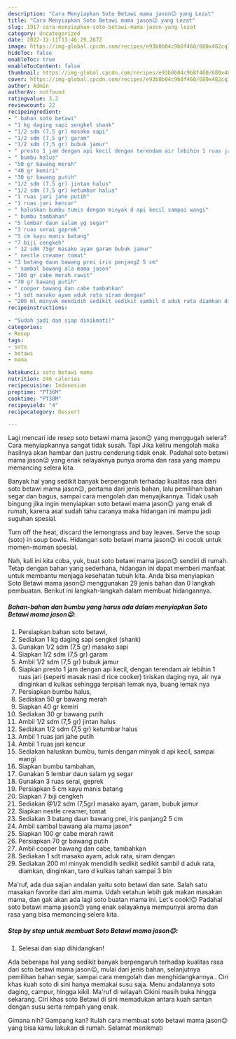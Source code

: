 ```yaml
---
description: "Cara Menyiapkan Soto Betawi mama jason😉 yang Lezat"
title: "Cara Menyiapkan Soto Betawi mama jason😉 yang Lezat"
slug: 1917-cara-menyiapkan-soto-betawi-mama-jason-yang-lezat
category: Uncategorized
date: 2022-12-11T13:46:29.267Z
image: https://img-global.cpcdn.com/recipes/e93b8b04c9b8f460/680x482cq70/soto-betawi-mama-jason-foto-resep-utama.jpg
hideToc: false
enableToc: true
enableTocContent: false
thumbnail: https://img-global.cpcdn.com/recipes/e93b8b04c9b8f460/680x482cq70/soto-betawi-mama-jason-foto-resep-utama.jpg
cover: https://img-global.cpcdn.com/recipes/e93b8b04c9b8f460/680x482cq70/soto-betawi-mama-jason-foto-resep-utama.jpg
author: Admin
authorAv: notfound
ratingvalue: 3.2
reviewcount: 22
recipeingredient:
- " bahan soto betawi"
- "1 kg daging sapi sengkel shank"
- "1/2 sdm (7,5 gr) masako sapi"
- "1/2 sdm (7,5 gr) garam"
- "1/2 sdm (7,5 gr) bubuk jamur"
- " presto 1 jam dengan api kecil dengan terendam air lebihin 1 ruas jari seperti masak nasi d rice cooker tiriskan daging nya air nya dinginkan d kulkas sehingga terpisah lemak nya buang lemak nya"
- " bumbu halus"
- "50 gr bawang merah"
- "40 gr kemiri"
- "30 gr bawang putih"
- "1/2 sdm (7,5 gr) jintan halus"
- "1/2 sdm (7,5 gr) ketumbar halus"
- "1 ruas jari jahe putih"
- "1 ruas jari kencur"
- " haluskan bumbu tumis dengan minyak d api kecil sampai wangi"
- " bumbu tambahan"
- "5 lembar daun salam yg segar"
- "3 ruas serai geprek"
- "5 cm kayu manis batang"
- "7 biji cengkeh"
- " 12 sdm 75gr masako ayam garam bubuk jamur"
- " nestle creamer tomat"
- "3 batang daun bawang prei iris panjang2 5 cm"
- " sambal bawang ala mama jason"
- "100 gr cabe merah rawit"
- "70 gr bawang putih"
- " cooper bawang dan cabe tambahkan"
- "1 sdt masako ayam aduk rata siram dengan"
- "200 ml minyak mendidih sedikit sedikit sambil d aduk rata diamkan dinginkan taro d kulkas tahan sampai 3 bln"
recipeinstructions:

- "Sudah jadi dan siap dinikmati!"
categories:
- Resep
tags:
- soto
- betawi
- mama

katakunci: soto betawi mama 
nutrition: 246 calories
recipecuisine: Indonesian
preptime: "PT36M"
cooktime: "PT30M"
recipeyield: "4"
recipecategory: Dessert

---
```



Lagi mencari ide resep soto betawi mama jason😉 yang menggugah selera? Cara menyiapkannya sangat tidak susah. Tapi Jika keliru mengolah maka hasilnya akan hambar dan justru cenderung tidak enak. Padahal soto betawi mama jason😉 yang enak selayaknya punya aroma dan rasa yang mampu memancing selera kita.


Banyak hal yang sedikit banyak berpengaruh terhadap kualitas rasa dari soto betawi mama jason😉, pertama dari jenis bahan, lalu pemilihan bahan segar dan bagus, sampai cara mengolah dan menyajikannya. Tidak usah bingung jika ingin menyiapkan soto betawi mama jason😉 yang enak di rumah, karena asal sudah tahu caranya maka hidangan ini mampu jadi suguhan spesial.

Turn off the heat, discard the lemongrass and bay leaves. Serve the soup (soto) in soup bowls. Hidangan soto betawi mama jason😉 ini cocok untuk momen-momen spesial.


Nah, kali ini kita coba, yuk, buat soto betawi mama jason😉 sendiri di rumah. Tetap dengan bahan yang sederhana, hidangan ini dapat memberi manfaat untuk membantu menjaga kesehatan tubuh kita. Anda bisa menyiapkan Soto Betawi mama jason😉 menggunakan 29 jenis bahan dan 0 langkah pembuatan. Berikut ini langkah-langkah dalam membuat hidangannya.

<!--inarticleads1-->

##### Bahan-bahan dan bumbu yang harus ada dalam menyiapkan Soto Betawi mama jason😉:

1. Persiapkan  bahan soto betawi,
1. Sediakan 1 kg daging sapi sengkel (shank)
1. Gunakan 1/2 sdm (7,5 gr) masako sapi
1. Siapkan 1/2 sdm (7,5 gr) garam
1. Ambil 1/2 sdm (7,5 gr) bubuk jamur
1. Siapkan  presto 1 jam dengan api kecil, dengan terendam air lebihin 1 ruas jari (seperti masak nasi d rice cooker) tiriskan daging nya, air nya dinginkan d kulkas sehingga terpisah lemak nya, buang lemak nya
1. Persiapkan  bumbu halus,
1. Sediakan 50 gr bawang merah
1. Siapkan 40 gr kemiri
1. Sediakan 30 gr bawang putih
1. Ambil 1/2 sdm (7,5 gr) jintan halus
1. Sediakan 1/2 sdm (7,5 gr) ketumbar halus
1. Ambil 1 ruas jari jahe putih
1. Ambil 1 ruas jari kencur
1. Sediakan  haluskan bumbu, tumis dengan minyak d api kecil, sampai wangi
1. Siapkan  bumbu tambahan,
1. Gunakan 5 lembar daun salam yg segar
1. Gunakan 3 ruas serai, geprek
1. Persiapkan 5 cm kayu manis batang
1. Siapkan 7 biji cengkeh
1. Sediakan  @1/2 sdm (7,5gr) masako ayam, garam, bubuk jamur
1. Siapkan  nestle creamer, tomat
1. Sediakan 3 batang daun bawang prei, iris panjang2 5 cm
1. Ambil  sambal bawang ala mama jason*
1. Siapkan 100 gr cabe merah rawit
1. Persiapkan 70 gr bawang putih
1. Ambil  cooper bawang dan cabe, tambahkan
1. Sediakan 1 sdt masako ayam, aduk rata, siram dengan
1. Sediakan 200 ml minyak mendidih sedikit sedikit sambil d aduk rata, diamkan, dinginkan, taro d kulkas tahan sampai 3 bln


Ma&#39;ruf, ada dua sajian andalan yaitu soto betawi dan sate. Salah satu masakan favorite dari alm.mama. Udah setahun lebih gak makan masakan mama, dan gak akan ada lagi soto buatan mama ini. Let&#39;s cook!😉 Padahal soto betawi mama jason😉 yang enak selayaknya mempunyai aroma dan rasa yang bisa memancing selera kita. 

<!--inarticleads2-->

##### Step by step untuk membuat Soto Betawi mama jason😉:


1. Selesai dan siap dihidangkan!

Ada beberapa hal yang sedikit banyak berpengaruh terhadap kualitas rasa dari soto betawi mama jason😉, mulai dari jenis bahan, selanjutnya pemilihan bahan segar, sampai cara mengolah dan menghidangkannya.. Ciri khas kuah soto di sini hanya memakai susu saja. Menu andalannya soto daging, campur, hingga kikil. Ma&#39;ruf di wilayah Cikini masih buka hingga sekarang. Ciri khas soto Betawi di sini memadukan antara kuah santan dengan susu serta rempah yang enak. 

Gimana nih? Gampang kan? Itulah cara membuat soto betawi mama jason😉 yang bisa kamu lakukan di rumah. Selamat menikmati
